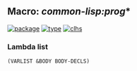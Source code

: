 ## Macro: ***common-lisp:prog****
[![package](https://img.shields.io/badge/Package-COMMON--LISP-5f9ea0.svg?style=social&colorA=999999)](../) [![type](https://img.shields.io/badge/Type-Macro-5f9ea0.svg?style=social&colorA=999999)](../#macro) [![clhs](https://img.shields.io/badge/CLHS-PROG*-5f9ea0.svg?style=social&colorA=999999)](http://www.lispworks.com/documentation/HyperSpec/Body/m_prog_.htm) 
### Lambda list
```
(VARLIST &BODY BODY-DECLS)
```
